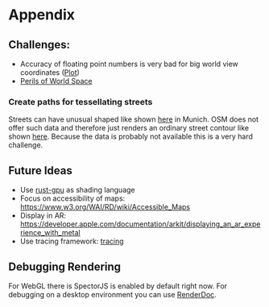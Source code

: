 # Appendix

## Challenges:

* Accuracy of floating point numbers is very bad for big world view
  coordinates ([Plot](https://en.wikipedia.org/wiki/IEEE_754#/media/File:IEEE754.svg))
* [Perils of World Space](https://paroj.github.io/gltut/Positioning/Tut07%20The%20Perils%20of%20World%20Space.html)

### Create paths for tessellating streets

Streets can have unusual shaped like shown [here](https://www.google.de/maps/@48.1353883,11.5717232,19z) in Munich. OSM
does not offer such data and therefore just renders an ordinary street contour like
shown [here](https://www.openstreetmap.org/query?lat=48.13533&lon=11.57143).
Because the data is probably not available this is a very hard challenge.

## Future Ideas

* Use [rust-gpu](https://github.com/EmbarkStudios/rust-gpu) as shading language
* Focus on accessibility of maps: https://www.w3.org/WAI/RD/wiki/Accessible_Maps
* Display in AR: https://developer.apple.com/documentation/arkit/displaying_an_ar_experience_with_metal
* Use tracing framework: [tracing](https://docs.rs/tracing/0.1.31/tracing)

## Debugging Rendering

For WebGL there is SpectorJS is enabled by default right now. For debugging on a desktop environment you can use
[RenderDoc](https://renderdoc.org/).